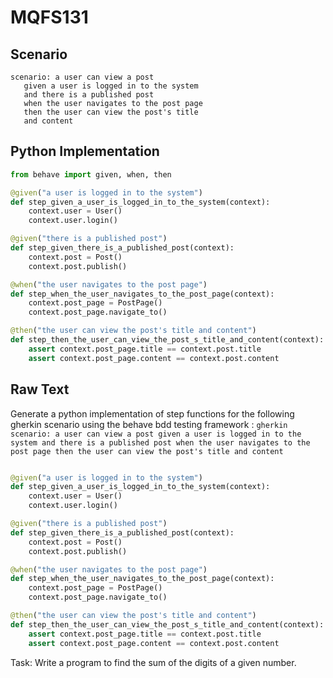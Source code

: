 # MQFS131
## Scenario
```gherkin
scenario: a user can view a post 
   given a user is logged in to the system 
   and there is a published post 
   when the user navigates to the post page 
   then the user can view the post's title 
   and content
```


## Python Implementation
```python
from behave import given, when, then

@given("a user is logged in to the system")
def step_given_a_user_is_logged_in_to_the_system(context):
    context.user = User()
    context.user.login()

@given("there is a published post")
def step_given_there_is_a_published_post(context):
    context.post = Post()
    context.post.publish()

@when("the user navigates to the post page")
def step_when_the_user_navigates_to_the_post_page(context):
    context.post_page = PostPage()
    context.post_page.navigate_to()

@then("the user can view the post's title and content")
def step_then_the_user_can_view_the_post_s_title_and_content(context):
    assert context.post_page.title == context.post.title
    assert context.post_page.content == context.post.content
```


## Raw Text
Generate a python implementation of step functions for the following gherkin scenario using the behave bdd testing framework : ```gherkin scenario: a user can view a post given a user is logged in to the system and there is a published post when the user navigates to the post page then the user can view the post's title and content ```



```python from behave import given, when, then

@given("a user is logged in to the system")
def step_given_a_user_is_logged_in_to_the_system(context):
    context.user = User()
    context.user.login()

@given("there is a published post")
def step_given_there_is_a_published_post(context):
    context.post = Post()
    context.post.publish()

@when("the user navigates to the post page")
def step_when_the_user_navigates_to_the_post_page(context):
    context.post_page = PostPage()
    context.post_page.navigate_to()

@then("the user can view the post's title and content")
def step_then_the_user_can_view_the_post_s_title_and_content(context):
    assert context.post_page.title == context.post.title
    assert context.post_page.content == context.post.content
```

Task: Write a program to find the sum of the digits of a given number.
